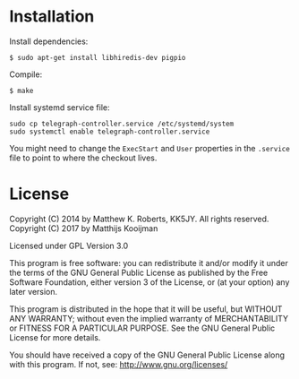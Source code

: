 Installation
============
Install dependencies:

	$ sudo apt-get install libhiredis-dev pigpio

Compile:

	$ make

Install systemd service file:

	sudo cp telegraph-controller.service /etc/systemd/system
	sudo systemctl enable telegraph-controller.service

You might need to change the `ExecStart` and `User` properties in the
`.service` file to point to where the checkout lives.

License
=======
Copyright (C) 2014 by Matthew K. Roberts, KK5JY. All rights reserved.
Copyright (C) 2017 by Matthijs Kooijman

Licensed under GPL Version 3.0

This program is free software: you can redistribute it and/or modify it under
the terms of the GNU General Public License as published by the Free Software
Foundation, either version 3 of the License, or (at your option) any later
version.

This program is distributed in the hope that it will be useful, but WITHOUT ANY
WARRANTY; without even the implied warranty of MERCHANTABILITY or FITNESS FOR A
PARTICULAR PURPOSE.  See the GNU General Public License for more details.

You should have received a copy of the GNU General Public License along with
this program.  If not, see: http://www.gnu.org/licenses/
